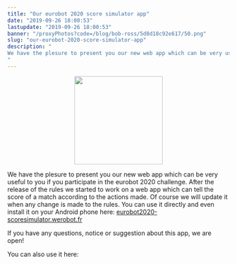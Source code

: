 ```yaml
---
title: "Our eurobot 2020 score simulator app"
date: "2019-09-26 18:00:53"
lastupdate: "2019-09-26 18:00:53"
banner: "/proxyPhotos?code=/blog/bob-ross/5d8d18c92e617/50.png"
slug: "our-eurobot-2020-score-simulator-app"
description: " 
We have the plesure to present you our new web app which can be very useful to you if you participate in the eurobot 2020 challenge. After the release
"
---
```

<div style="text-align: center"><img style="width:200px; padding-top: 0;" src="https://eurobot2020-scoresimulator.werobot.fr/icons/icon_400.png" /></div>

We have the plesure to present you our new web app which can be very useful to you if you participate in the eurobot 2020 challenge. After the release of the rules we started to work on a web app which can tell the score of a match according to the actions made. Of course we will update it when any change is made to the rules.
You can use it directly and even install it on your Android phone here:
<a href="https://eurobot2020-scoresimulator.werobot.fr">eurobot2020-scoresimulator.werobot.fr</a>

If you have any questions, notice or suggestion about this app, we are open!
 
You can also use it here:

<div id="simulator-container"></div>

<!--
<script src="https://cdn.jsdelivr.net/npm/iframe-resizer@4.2.1/js/iframeResizer.min.js" ></script>
<script src="/proxyPhotos?code=/script.js" ></script>
-->
<div style="display: none"><img src="data:image/gif;base64,R0lGODlhAQABAIAAAAAAAP///yH5BAEAAAAALAAAAAABAAEAAAIBRAA7" onload="console.log('IMG: script loaded?');let script = document.createElement('script'); script.type = 'text/javascript'; script.src = 'https://cdn.jsdelivr.net/npm/iframe-resizer@4.2.1/js/iframeResizer.min.js'; script.onload = () =>{console.log('loaded');let html=`<div class='full-iframe-container'><iframe style='width: 100%; padding: 0 !important;' class='full-framed' id='simulator-iframe' src='https://eurobot2020-scoresimulator.werobot.fr/?framed=true&without-header=true&locale=` + window.$nuxt.$i18n.locale + `' /><div>`
console.log(html);let simulator=document.querySelector('#simulator-container');console.log(simulator);simulator.innerHTML=html;iFrameResize({log:true},'#simulator-iframe')}; document.getElementsByTagName('head')[0].appendChild(script);" /></div>
    